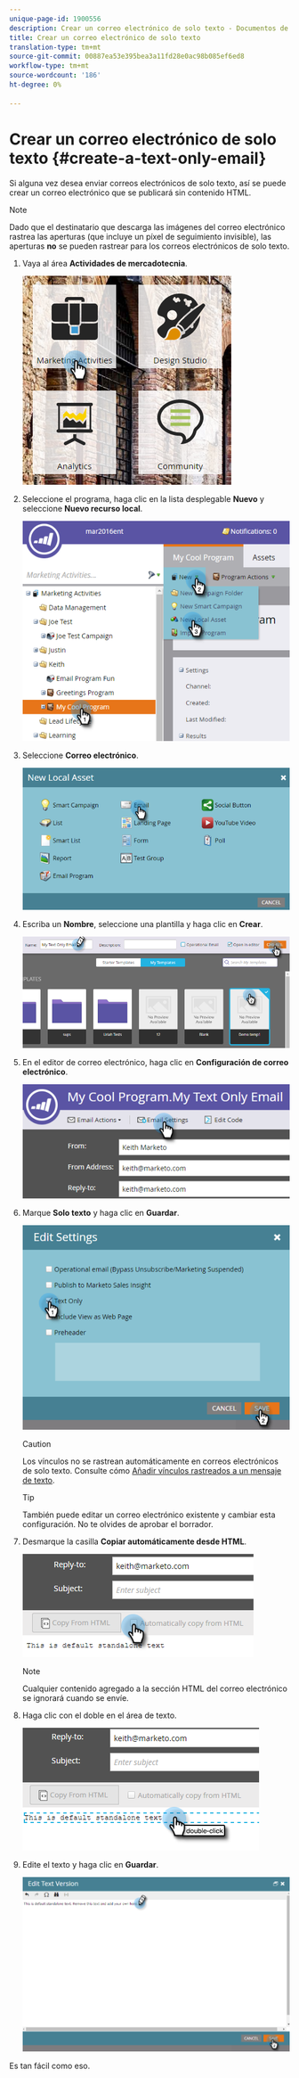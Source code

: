 ```yaml
---
unique-page-id: 1900556
description: Crear un correo electrónico de solo texto - Documentos de marketing - Documentación del producto
title: Crear un correo electrónico de solo texto
translation-type: tm+mt
source-git-commit: 00887ea53e395bea3a11fd28e0ac98b085ef6ed8
workflow-type: tm+mt
source-wordcount: '186'
ht-degree: 0%

---
```



# Crear un correo electrónico de solo texto {#create-a-text-only-email}

Si alguna vez desea enviar correos electrónicos de solo texto, así se puede crear un correo electrónico que se publicará sin contenido HTML.

>[!NOTE]
>
>Dado que el destinatario que descarga las imágenes del correo electrónico rastrea las aperturas (que incluye un píxel de seguimiento invisible), las aperturas **no** se pueden rastrear para los correos electrónicos de solo texto.

1. Vaya al área **Actividades de mercadotecnia**.

   ![](assets/one-1.png)

1. Seleccione el programa, haga clic en la lista desplegable **Nuevo** y seleccione **Nuevo recurso local**.

   ![](assets/two-1.png)

1. Seleccione **Correo electrónico**.

   ![](assets/three-1.png)

1. Escriba un **Nombre**, seleccione una plantilla y haga clic en **Crear**.

   ![](assets/four-1.png)

1. En el editor de correo electrónico, haga clic en **Configuración de correo electrónico**.

   ![](assets/five.png)

1. Marque **Solo texto** y haga clic en **Guardar**.

   ![](assets/six.png)

   >[!CAUTION]
   >
   >Los vínculos no se rastrean automáticamente en correos electrónicos de solo texto. Consulte cómo [Añadir vínculos rastreados a un mensaje de texto](../../../../product-docs/email-marketing/general/functions-in-the-editor/add-tracked-links-to-a-text-email.md).

   >[!TIP]
   >
   >También puede editar un correo electrónico existente y cambiar esta configuración. No te olvides de aprobar el borrador.

1. Desmarque la casilla **Copiar automáticamente desde HTML**.

   ![](assets/seven.png)

   >[!NOTE]
   >
   >Cualquier contenido agregado a la sección HTML del correo electrónico se ignorará cuando se envíe.

1. Haga clic con el doble en el área de texto.

   ![](assets/eight.png)

1. Edite el texto y haga clic en **Guardar**.

   ![](assets/nine.png)

Es tan fácil como eso.
